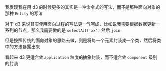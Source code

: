 我发现我在用 d3 的时候更多的其实是一种命令式的写法，而不是那种面向对象的那种 `Entity` 的写法

对于 d3 来说其实使用面向过程的写法更一气呵成，比如说我需要根据数据更新一系列的节点，那么我需要做的是 `selectAll('xx')` 然后 `join`

但是按照传统的面向对象的思路去做，则是将每一个元素封装成一个类，然后将类中的方法暴露出来

看起来 d3 更适合做 `application` 粒度的抽象封装，而不适合做 `component` 级别的封装
